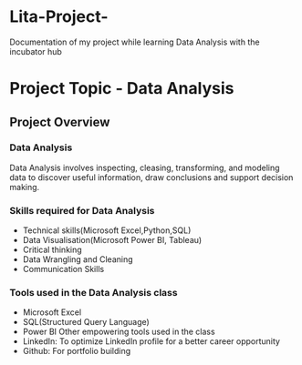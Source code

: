 # Lita-Project-
Documentation of my project while learning Data Analysis with the incubator hub

# Project Topic - Data Analysis 

## Project Overview
### Data Analysis
Data Analysis involves inspecting, cleasing, transforming, and modeling data to discover useful information, draw conclusions and support decision making.

### Skills required for Data Analysis
* Technical skills(Microsoft Excel,Python,SQL)
* Data Visualisation(Microsoft Power BI, Tableau)
* Critical thinking
* Data Wrangling and Cleaning 
* Communication Skills

### Tools used in the Data Analysis class
* Microsoft Excel
* SQL(Structured Query Language)
* Power BI
Other empowering tools used in the class
* LinkedIn: To optimize LinkedIn profile for a better career opportunity
* Github: For portfolio building 